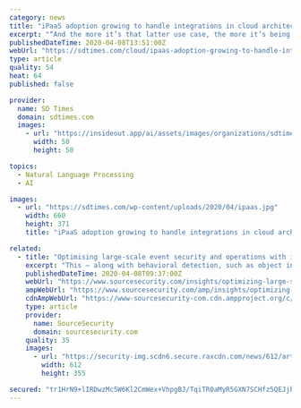 ```yaml
---
category: news
title: "iPaaS adoption growing to handle integrations in cloud architectures"
excerpt: "“And the more it’s that latter use case, the more it’s being embedded into integration-related assets.” For example, Jitterbit’s platform uses AI to offer real-time language translation, speech recognition and product upsell recommendations to make better decisions. Oracle’s Uliyar said that machine learning can also offer self ..."
publishedDateTime: 2020-04-08T13:51:00Z
webUrl: "https://sdtimes.com/cloud/ipaas-adoption-growing-to-handle-integrations-in-cloud-architectures/"
type: article
quality: 54
heat: 64
published: false

provider:
  name: SD Times
  domain: sdtimes.com
  images:
    - url: "https://insideout.app/ai/assets/images/organizations/sdtimes.com-50x50.jpg"
      width: 50
      height: 50

topics:
  - Natural Language Processing
  - AI

images:
  - url: "https://sdtimes.com/wp-content/uploads/2020/04/ipaas.jpg"
    width: 660
    height: 371
    title: "iPaaS adoption growing to handle integrations in cloud architectures"

related:
  - title: "Optimising large-scale event security and operations with intelligent video surveillance"
    excerpt: "This – along with behavioral detection, such as object interactions, dwell times, and navigation paths, as well as face and license plate recognition – enables searchable, actionable and quantifiable analysis of video. The technology makes it easy for users to accelerate post-event investigations, improve situational awareness, and derive ..."
    publishedDateTime: 2020-04-08T09:37:00Z
    webUrl: "https://www.sourcesecurity.com/insights/optimizing-large-scale-event-security-operations-co-4559-ga.1586335975.html"
    ampWebUrl: "https://www.sourcesecurity.com/amp/insights/optimizing-large-scale-event-security-operations-co-4559-ga.1586335975.html"
    cdnAmpWebUrl: "https://www-sourcesecurity-com.cdn.ampproject.org/c/s/www.sourcesecurity.com/amp/insights/optimizing-large-scale-event-security-operations-co-4559-ga.1586335975.html"
    type: article
    provider:
      name: SourceSecurity
      domain: sourcesecurity.com
    quality: 35
    images:
      - url: "https://security-img.scdn6.secure.raxcdn.com/news/612/artificial-intelligence-analytics-security-920x533.jpg"
        width: 612
        height: 355

secured: "tr1HrN9+lIRDwzMc5W6Kl2CmWex+VhpgBJ/TqiTR0aMyR5GXN7SCHfz5QEJjhHAQqOkdLYDvcdiOF349SvNeIEHvk2qRKedSwaoSntF2ZoMWq3gNsBx1j2+OP1EYldEkGxWkmSls80CfAfe41lUvPLmGVLjHjeuCqPOMb34Zop8zBjivq+0flSwdjfefry3BEr3yivICsCwyFPj8mh5aCl8BWfJMaOPT02YY8v/7LKvy2jGBtJA4iRDiSfqkS5tmrXZ9fCLTXnLMDW0pVI5Rx19CmpmumNqWKWkN3KIsjmB3eJwPXrg3zqDaZiN+XNhoKnVhhJfWJltxyhKk/oY35M6Y49kM15HRAc1M5upDIFnHAq9QIxMBsCqHXf1GWH0HGHd9kYWtu+OzIvQG9DkazcIuTpgaliCt4lFm3c5ZMXAUvtNe/MOypxnS+2n/3PmekJg4PZ5ob28UeaifNQ5pcww/UExQIllv7V8MmBJSX44=;LxbNWVpsBxHQP4O1GDjjFg=="
---
```


